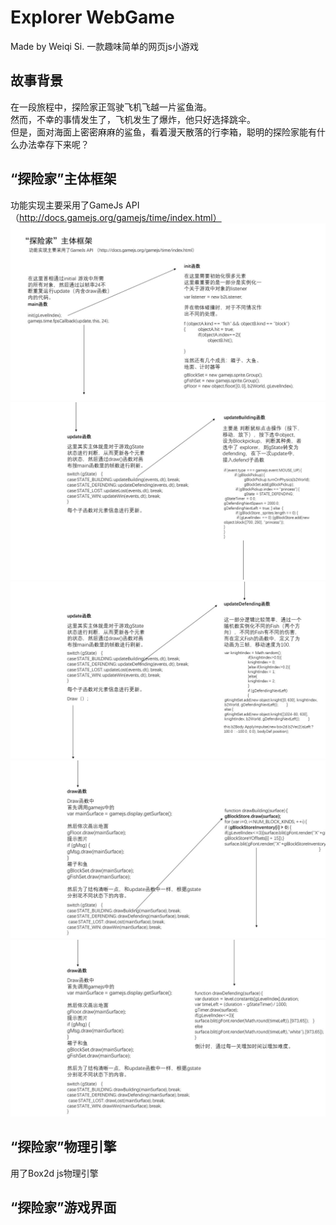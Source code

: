 # Explorer WebGame

Made by Weiqi Si.
一款趣味简单的网页js小游戏

## 故事背景
在一段旅程中，探险家正驾驶飞机飞越一片鲨鱼海。<br>
然而，不幸的事情发生了，飞机发生了爆炸，他只好选择跳伞。<br>
但是，面对海面上密密麻麻的鲨鱼，看着漫天散落的行李箱，聪明的探险家能有什么办法幸存下来呢？

## “探险家”主体框架
功能实现主要采用了GameJs API （http://docs.gamejs.org/gamejs/time/index.html）
![Image text](https://raw.githubusercontent.com/Siweiqi0203/Explorer-WebGame/master/readme-img/pre1.JPG)
![Image text](https://raw.githubusercontent.com/Siweiqi0203/Explorer-WebGame/master/readme-img/pre2.JPG)
![Image text](https://raw.githubusercontent.com/Siweiqi0203/Explorer-WebGame/master/readme-img/pre3.JPG)
![Image text](https://raw.githubusercontent.com/Siweiqi0203/Explorer-WebGame/master/readme-img/pre4.JPG)
![Image text](https://raw.githubusercontent.com/Siweiqi0203/Explorer-WebGame/master/readme-img/pre5.JPG)

## “探险家”物理引擎
用了Box2d js物理引擎

## “探险家”游戏界面





